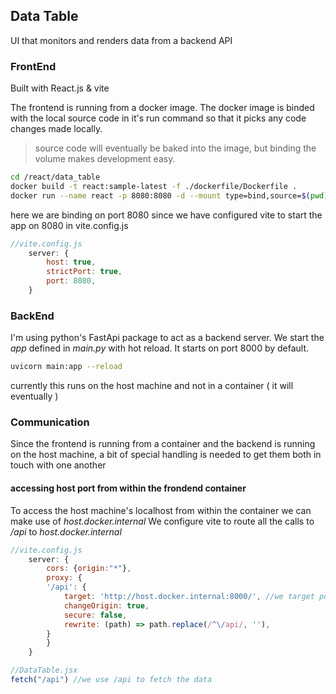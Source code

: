 ## Data Table

UI that monitors and renders data from a backend API

### FrontEnd

Built with React.js & vite

The frontend is running from a docker image. The docker image is binded with the local source code in it's run command so that it picks any code changes made locally.
> source code will eventually be baked into the image, but binding the volume makes development easy.

```sh
cd /react/data_table
docker build -t react:sample-latest -f ./dockerfile/Dockerfile .
docker run --name react -p 8080:8080 -d --mount type=bind,source=$(pwd),target=/app react:sample-latest
```

here we are binding on port 8080 since we have configured vite to start the app on 8080 in vite.config.js
```javascript
//vite.config.js
    server: {
        host: true,
        strictPort: true,
        port: 8080,
    }
```

### BackEnd

I'm using python's FastApi package to act as a backend server. We start the _app_ defined in _main.py_ with hot reload. It starts on port 8000 by default.

```sh
uvicorn main:app --reload
```
currently this runs on the host machine and not in a container ( it will eventually )

### Communication

Since the frontend is running from a container and the backend is running on the host machine, a bit of special handling is needed to get them both in touch with one another

#### accessing host port from within the frondend container

To access the host machine's localhost from within the container we can make use of _host.docker.internal_
We configure vite to route all the calls to _/api_ to _host.docker.internal_

```javascript
//vite.config.js
    server: {
        cors: {origin:"*"},
        proxy: {
        '/api': {
            target: 'http://host.docker.internal:8000/', //we target port 8000 as that's where is backend is active
            changeOrigin: true,
            secure: false,
            rewrite: (path) => path.replace(/^\/api/, ''),
        }
        }
    }
```

```javascript
//DataTable.jsx
fetch("/api") //we use /api to fetch the data
```